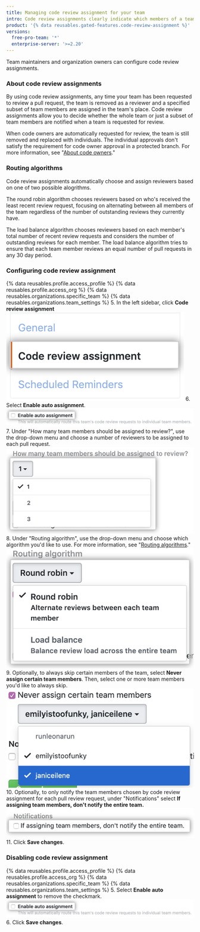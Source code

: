 ```yaml
---
title: Managing code review assignment for your team
intro: Code review assignments clearly indicate which members of a team are expected to submit a review for a pull request.
product: '{% data reusables.gated-features.code-review-assignment %}'
versions:
  free-pro-team: '*'
  enterprise-server: '>=2.20'
---
```


Team maintainers and organization owners can configure code review assignments.

### About code review assignments

By using code review assignments, any time your team has been requested to review a pull request, the team is removed as a reviewer and a specified subset of team members are assigned in the team's place. Code review assignments allow you to decide whether the whole team or just a subset of team members are notified when a team is requested for review.

When code owners are automatically requested for review, the team is still removed and replaced with individuals. The individual approvals don't satisfy the requirement for code owner approval in a protected branch. For more information, see "[About code owners](/github/creating-cloning-and-archiving-repositories/about-code-owners)."

### Routing algorithms

Code review assignments automatically choose and assign reviewers based on one of two possible alogrithms. 

The round robin algorithm chooses reviewers based on who's received the least recent review request, focusing on alternating between all members of the team regardless of the number of outstanding reviews they currently have. 

The load balance algorithm chooses reviewers based on each member's total number of recent review requests and considers the number of outstanding reviews for each member. The load balance algorithm tries to ensure that each team member reviews an equal number of pull requests in any 30 day period.

### Configuring code review assignment
{% data reusables.profile.access_profile %}
{% data reusables.profile.access_org %}
{% data reusables.organizations.specific_team %}
{% data reusables.organizations.team_settings %}
5. In the left sidebar, click **Code review assignment**
![Code review assignment button](/assets/images/help/teams/review-assignment-button.png)
6. Select **Enable auto assignment**.
![Code review assignment button](/assets/images/help/teams/review-assignment-enable.png)
7. Under "How many team members should be assigned to review?", use the drop-down menu and choose a number of reviewers to be assigned to each pull request.
![Number of reviewers dropdown](/assets/images/help/teams/review-assignment-number.png)
8. Under "Routing algorithm", use the drop-down menu and choose which algorithm you'd like to use. For more information, see "[Routing algorithms](#routing-algorithms)."
![Routing algorithm dropdown](/assets/images/help/teams/review-assignment-algorithm.png)
9. Optionally, to always skip certain members of the team, select **Never assign certain team members**. Then, select one or more team members you'd like to always skip.
![Never assign certain team members checkbox and dropdown](/assets/images/help/teams/review-assignment-skip-members.png)
10. Optionally, to only notify the team members chosen by code review assignment for each pull review request, under "Notifications" select **If assigning team members, don't notify the entire team.**
![Code review assignment notifications](/assets/images/help/teams/review-assignment-notifications.png)
11. Click **Save changes**.

### Disabling code review assignment
{% data reusables.profile.access_profile %}
{% data reusables.profile.access_org %}
{% data reusables.organizations.specific_team %}
{% data reusables.organizations.team_settings %}
5. Select **Enable auto assignment** to remove the checkmark.
![Code review assignment button](/assets/images/help/teams/review-assignment-enable.png)
6. Click **Save changes**.
